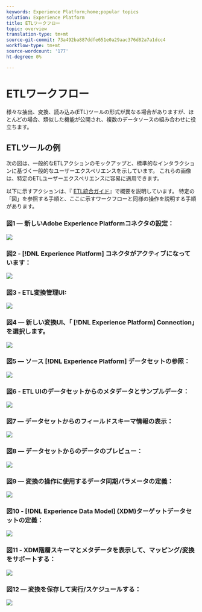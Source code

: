 ```yaml
---
keywords: Experience Platform;home;popular topics
solution: Experience Platform
title: ETLワークフロー
topic: overview
translation-type: tm+mt
source-git-commit: 73a492ba887ddfe651e0a29aac376d82a7a1dcc4
workflow-type: tm+mt
source-wordcount: '177'
ht-degree: 0%

---
```



# ETLワークフロー

様々な抽出、変換、読み込み(ETL)ツールの形式が異なる場合がありますが、ほとんどの場合、類似した機能が公開され、複数のデータソースの組み合わせに役立ちます。

## ETLツールの例

次の図は、一般的なETLアクションのモックアップと、標準的なインタラクションに基づく一般的なユーザーエクスペリエンスを示しています。 これらの画像は、特定のETLユーザーエクスペリエンスに容易に適用できます。

以下に示すアクションは、『 [ETL統合ガイド](home.md)』で概要を説明しています。 特定の「図」を参照する手順と、ここに示すワークフローと同様の操作を説明する手順があります。

### 図1 — 新しいAdobe Experience Platformコネクタの設定：

![](images/image2.png)

### 図2 - [!DNL Experience Platform] コネクタがアクティブになっています：

![](images/image3.png)

### 図3 - ETL変換管理UI:

![](images/image4.png)

### 図4 — 新しい変換UI、「 [!DNL Experience Platform] Connection」を選択します。

![](images/image5.png)

### 図5 — ソース [!DNL Experience Platform] データセットの参照：

![](images/image6.png)

### 図6 - ETL UIのデータセットからのメタデータとサンプルデータ：

![](images/image7.png)

### 図7 — データセットからのフィールドスキーマ情報の表示：

![](images/image8.png)

### 図8 — データセットからのデータのプレビュー：

![](images/image9.png)

### 図9 — 変換の操作に使用するデータ同期パラメータの定義：

![](images/image10.png)

### 図10 - [!DNL Experience Data Model] (XDM)ターゲットデータセットの定義：

![](images/image11.png)

### 図11 - XDM階層スキーマとメタデータを表示して、マッピング/変換をサポートする：

![](images/image12.png)

### 図12 — 変換を保存して実行/スケジュールする：

![](images/image13.png)